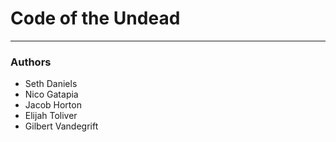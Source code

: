 # Code of the Undead
---
### Authors
* Seth Daniels
* Nico Gatapia
* Jacob Horton
* Elijah Toliver
* Gilbert Vandegrift
